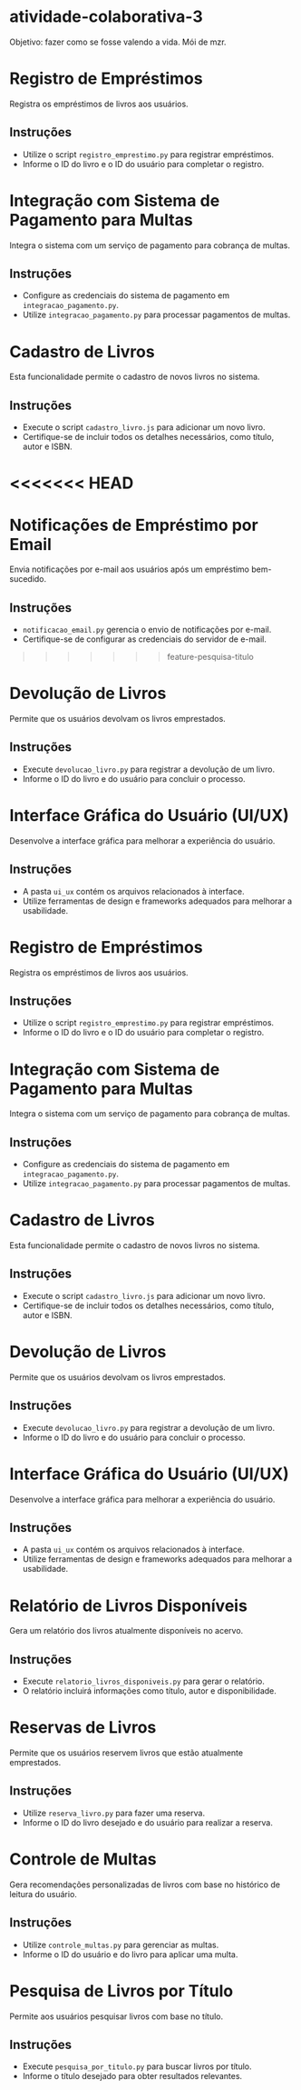 # atividade-colaborativa-3
Objetivo: fazer como se fosse valendo a vida. Mói de mzr. 

# Registro de Empréstimos

Registra os empréstimos de livros aos usuários.

## Instruções

- Utilize o script `registro_emprestimo.py` para registrar empréstimos.
- Informe o ID do livro e o ID do usuário para completar o registro.

# Integração com Sistema de Pagamento para Multas

Integra o sistema com um serviço de pagamento para cobrança de multas.

## Instruções

- Configure as credenciais do sistema de pagamento em `integracao_pagamento.py`.
- Utilize `integracao_pagamento.py` para processar pagamentos de multas.

# Cadastro de Livros

Esta funcionalidade permite o cadastro de novos livros no sistema.

## Instruções

- Execute o script `cadastro_livro.js` para adicionar um novo livro.
- Certifique-se de incluir todos os detalhes necessários, como título, autor e ISBN.

<<<<<<< HEAD
=======
# Notificações de Empréstimo por Email

Envia notificações por e-mail aos usuários após um empréstimo bem-sucedido.

## Instruções

- `notificacao_email.py` gerencia o envio de notificações por e-mail.
- Certifique-se de configurar as credenciais do servidor de e-mail.
>>>>>>> feature-pesquisa-titulo
# Devolução de Livros

Permite que os usuários devolvam os livros emprestados.

## Instruções

- Execute `devolucao_livro.py` para registrar a devolução de um livro.
- Informe o ID do livro e do usuário para concluir o processo.

# Interface Gráfica do Usuário (UI/UX)

Desenvolve a interface gráfica para melhorar a experiência do usuário.

## Instruções

- A pasta `ui_ux` contém os arquivos relacionados à interface.
- Utilize ferramentas de design e frameworks adequados para melhorar a usabilidade.

# Registro de Empréstimos

Registra os empréstimos de livros aos usuários.

## Instruções

- Utilize o script `registro_emprestimo.py` para registrar empréstimos.
- Informe o ID do livro e o ID do usuário para completar o registro.

# Integração com Sistema de Pagamento para Multas

Integra o sistema com um serviço de pagamento para cobrança de multas.

## Instruções

- Configure as credenciais do sistema de pagamento em `integracao_pagamento.py`.
- Utilize `integracao_pagamento.py` para processar pagamentos de multas.

# Cadastro de Livros

Esta funcionalidade permite o cadastro de novos livros no sistema.

## Instruções

- Execute o script `cadastro_livro.js` para adicionar um novo livro.
- Certifique-se de incluir todos os detalhes necessários, como título, autor e ISBN.

# Devolução de Livros

Permite que os usuários devolvam os livros emprestados.

## Instruções

- Execute `devolucao_livro.py` para registrar a devolução de um livro.
- Informe o ID do livro e do usuário para concluir o processo.

# Interface Gráfica do Usuário (UI/UX)

Desenvolve a interface gráfica para melhorar a experiência do usuário.

## Instruções

- A pasta `ui_ux` contém os arquivos relacionados à interface.
- Utilize ferramentas de design e frameworks adequados para melhorar a usabilidade.

# Relatório de Livros Disponíveis

Gera um relatório dos livros atualmente disponíveis no acervo.

## Instruções

- Execute `relatorio_livros_disponiveis.py` para gerar o relatório.
- O relatório incluirá informações como título, autor e disponibilidade.
# Reservas de Livros

Permite que os usuários reservem livros que estão atualmente emprestados.

## Instruções

- Utilize `reserva_livro.py` para fazer uma reserva.
- Informe o ID do livro desejado e do usuário para realizar a reserva.
# Controle de Multas

Gera recomendações personalizadas de livros com base no histórico de leitura do usuário.

## Instruções

- Utilize `controle_multas.py` para gerenciar as multas.
- Informe o ID do usuário e do livro para aplicar uma multa.

# Pesquisa de Livros por Título

Permite aos usuários pesquisar livros com base no título.

## Instruções

- Execute `pesquisa_por_titulo.py` para buscar livros por título.
- Informe o título desejado para obter resultados relevantes.
